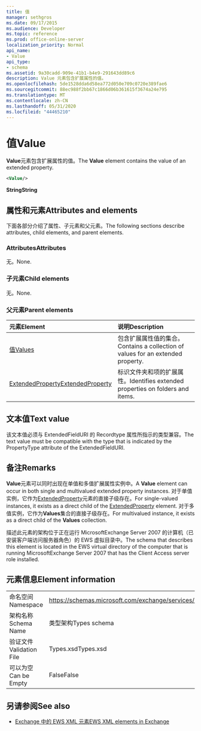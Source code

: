 ```yaml
---
title: 值
manager: sethgros
ms.date: 09/17/2015
ms.audience: Developer
ms.topic: reference
ms.prod: office-online-server
localization_priority: Normal
api_name:
- Value
api_type:
- schema
ms.assetid: 9a30cadd-909e-41b1-b4e9-291643dd89c6
description: Value 元素包含扩展属性的值。
ms.openlocfilehash: 5de1528dda6d58ea772d050e709c0720e389fae6
ms.sourcegitcommit: 88ec988f2bb67c1866d06b361615f3674a24e795
ms.translationtype: MT
ms.contentlocale: zh-CN
ms.lasthandoff: 05/31/2020
ms.locfileid: "44465210"
---
```

# <a name="value"></a><span data-ttu-id="4347d-103">值</span><span class="sxs-lookup"><span data-stu-id="4347d-103">Value</span></span>

<span data-ttu-id="4347d-104">**Value**元素包含扩展属性的值。</span><span class="sxs-lookup"><span data-stu-id="4347d-104">The **Value** element contains the value of an extended property.</span></span> 
  
```xml
<Value/>
```

<span data-ttu-id="4347d-105">**String**</span><span class="sxs-lookup"><span data-stu-id="4347d-105">**String**</span></span>

## <a name="attributes-and-elements"></a><span data-ttu-id="4347d-106">属性和元素</span><span class="sxs-lookup"><span data-stu-id="4347d-106">Attributes and elements</span></span>

<span data-ttu-id="4347d-107">下面各部分介绍了属性、子元素和父元素。</span><span class="sxs-lookup"><span data-stu-id="4347d-107">The following sections describe attributes, child elements, and parent elements.</span></span>
  
### <a name="attributes"></a><span data-ttu-id="4347d-108">Attributes</span><span class="sxs-lookup"><span data-stu-id="4347d-108">Attributes</span></span>

<span data-ttu-id="4347d-109">无。</span><span class="sxs-lookup"><span data-stu-id="4347d-109">None.</span></span>
  
### <a name="child-elements"></a><span data-ttu-id="4347d-110">子元素</span><span class="sxs-lookup"><span data-stu-id="4347d-110">Child elements</span></span>

<span data-ttu-id="4347d-111">无。</span><span class="sxs-lookup"><span data-stu-id="4347d-111">None.</span></span>
  
### <a name="parent-elements"></a><span data-ttu-id="4347d-112">父元素</span><span class="sxs-lookup"><span data-stu-id="4347d-112">Parent elements</span></span>

|<span data-ttu-id="4347d-113">**元素**</span><span class="sxs-lookup"><span data-stu-id="4347d-113">**Element**</span></span>|<span data-ttu-id="4347d-114">**说明**</span><span class="sxs-lookup"><span data-stu-id="4347d-114">**Description**</span></span>|
|:-----|:-----|
|[<span data-ttu-id="4347d-115">值</span><span class="sxs-lookup"><span data-stu-id="4347d-115">Values</span></span>](values.md) <br/> |<span data-ttu-id="4347d-116">包含扩展属性值的集合。</span><span class="sxs-lookup"><span data-stu-id="4347d-116">Contains a collection of values for an extended property.</span></span>  <br/> |
|[<span data-ttu-id="4347d-117">ExtendedProperty</span><span class="sxs-lookup"><span data-stu-id="4347d-117">ExtendedProperty</span></span>](extendedproperty.md) <br/> |<span data-ttu-id="4347d-118">标识文件夹和项的扩展属性。</span><span class="sxs-lookup"><span data-stu-id="4347d-118">Identifies extended properties on folders and items.</span></span>  <br/> |
   
## <a name="text-value"></a><span data-ttu-id="4347d-119">文本值</span><span class="sxs-lookup"><span data-stu-id="4347d-119">Text value</span></span>

<span data-ttu-id="4347d-120">该文本值必须与 ExtendedFieldURI 的 Recordtype 属性所指示的类型兼容。</span><span class="sxs-lookup"><span data-stu-id="4347d-120">The text value must be compatible with the type that is indicated by the PropertyType attribute of the ExtendedFieldURI.</span></span>
  
## <a name="remarks"></a><span data-ttu-id="4347d-121">备注</span><span class="sxs-lookup"><span data-stu-id="4347d-121">Remarks</span></span>

<span data-ttu-id="4347d-122">**Value**元素可以同时出现在单值和多值扩展属性实例中。</span><span class="sxs-lookup"><span data-stu-id="4347d-122">A **Value** element can occur in both single and multivalued extended property instances.</span></span> <span data-ttu-id="4347d-123">对于单值实例，它作为[ExtendedProperty](extendedproperty.md)元素的直接子级存在。</span><span class="sxs-lookup"><span data-stu-id="4347d-123">For single-valued instances, it exists as a direct child of the [ExtendedProperty](extendedproperty.md) element.</span></span> <span data-ttu-id="4347d-124">对于多值实例，它作为**Values**集合的直接子级存在。</span><span class="sxs-lookup"><span data-stu-id="4347d-124">For multivalued instance, it exists as a direct child of the **Values** collection.</span></span> 
  
<span data-ttu-id="4347d-125">描述此元素的架构位于正在运行 MicrosoftExchange Server 2007 的计算机（已安装客户端访问服务器角色）的 EWS 虚拟目录中。</span><span class="sxs-lookup"><span data-stu-id="4347d-125">The schema that describes this element is located in the EWS virtual directory of the computer that is running MicrosoftExchange Server 2007 that has the Client Access server role installed.</span></span>
  
## <a name="element-information"></a><span data-ttu-id="4347d-126">元素信息</span><span class="sxs-lookup"><span data-stu-id="4347d-126">Element information</span></span>

|||
|:-----|:-----|
|<span data-ttu-id="4347d-127">命名空间</span><span class="sxs-lookup"><span data-stu-id="4347d-127">Namespace</span></span>  <br/> |https://schemas.microsoft.com/exchange/services/2006/types  <br/> |
|<span data-ttu-id="4347d-128">架构名称</span><span class="sxs-lookup"><span data-stu-id="4347d-128">Schema Name</span></span>  <br/> |<span data-ttu-id="4347d-129">类型架构</span><span class="sxs-lookup"><span data-stu-id="4347d-129">Types schema</span></span>  <br/> |
|<span data-ttu-id="4347d-130">验证文件</span><span class="sxs-lookup"><span data-stu-id="4347d-130">Validation File</span></span>  <br/> |<span data-ttu-id="4347d-131">Types.xsd</span><span class="sxs-lookup"><span data-stu-id="4347d-131">Types.xsd</span></span>  <br/> |
|<span data-ttu-id="4347d-132">可以为空</span><span class="sxs-lookup"><span data-stu-id="4347d-132">Can be Empty</span></span>  <br/> |<span data-ttu-id="4347d-133">False</span><span class="sxs-lookup"><span data-stu-id="4347d-133">False</span></span>  <br/> |
   
## <a name="see-also"></a><span data-ttu-id="4347d-134">另请参阅</span><span class="sxs-lookup"><span data-stu-id="4347d-134">See also</span></span>

- [<span data-ttu-id="4347d-135">Exchange 中的 EWS XML 元素</span><span class="sxs-lookup"><span data-stu-id="4347d-135">EWS XML elements in Exchange</span></span>](ews-xml-elements-in-exchange.md)

